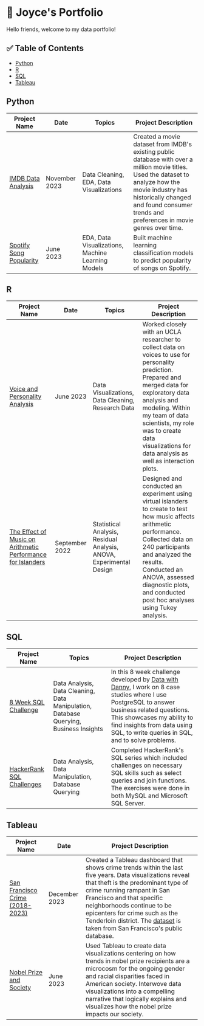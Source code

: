 # 📖 Joyce's Portfolio

Hello friends, welcome to my data portfolio! 

## ✅ Table of Contents
- [Python](#python)
- [R](#r)
- [SQL](#sql)
- [Tableau](#tableau)

## Python

|Project Name|Date|Topics|Project Description|
|------------|----|-------------------|------|
|[IMDB Data Analysis](https://github.com/joycemok/python/blob/main/IMDB%20Data%20Analysis.ipynb)|November 2023|Data Cleaning, EDA, Data Visualizations|Created a movie dataset from IMDB's existing public database with over a million movie titles. Used the dataset to analyze how the movie industry has historically changed and found consumer trends and preferences in movie genres over time.|
|[Spotify Song Popularity](https://github.com/joycemok/Spotify-Song-Popularity)|June 2023|EDA, Data Visualizations, Machine Learning Models| Built machine learning classification models to predict popularity of songs on Spotify. 

## R

|Project Name|Date|Topics|Project Description|
|------------|----|------|-------------------|
|[Voice and Personality Analysis](https://github.com/joycemok/Voice-Personality-Analysis)|June 2023|Data Visualizations, Data Cleaning, Research Data|Worked closely with an UCLA researcher to collect data on voices to use for personality prediction. Prepared and merged data for exploratory data analysis and modeling. Within my team of data scientists, my role was to create data visualizations for data analysis as well as interaction plots.|
|[The Effect of Music on Arithmetic Performance for Islanders](https://github.com/joycemok/Island-Project)|September 2022|Statistical Analysis, Residual Analysis, ANOVA, Experimental Design|Designed and conducted an experiment using virtual islanders to create to test how music affects arithmetic performance. Collected data on 240 participants and analyzed the results. Conducted an ANOVA, assessed diagnostic plots, and conducted post hoc analyses using Tukey analysis.|

## SQL

|Project Name|Topics|Project Description|
|------------|----|-------------------|
|[8 Week SQL Challenge](https://github.com/joycemok/8-Week-SQL-Challenge)|Data Analysis, Data Cleaning, Data Manipulation, Database Querying, Business Insights| In this 8 week challenge developed by [Data with Danny](https://8weeksqlchallenge.com/), I work on 8 case studies where I use PostgreSQL to answer business related questions. This showcases my ability to find insights from data using SQL, to write queries in SQL, and to solve problems.| 
|[HackerRank SQL Challenges](https://github.com/joycemok/SQL)|Data Analysis, Data Manipulation, Database Querying|Completed HackerRank's SQL series which included challenges on necessary SQL skills such as select queries and join functions. The exercises were done in both MySQL and Microsoft SQL Server.|

## Tableau

|Project Name|Date|Project Description|
|------------|----|-------------------|
|[San Francisco Crime (2018-2023)](https://public.tableau.com/views/SanFranciscoCrime2018-2023/SfCrimeDashboard?:language=en-US&:display_count=n&:origin=viz_share_link)|December 2023|Created a Tableau dashboard that shows crime trends within the last five years. Data visualizations reveal that theft is the predominant type of crime running rampant in San Francisco and that specific neighborhoods continue to be epicenters for crime such as the Tenderloin district. The [dataset](https://datasf.gitbook.io/datasf-dataset-explainers/sfpd-incident-report-2018-to-present) is taken from San Francisco's public database.|
|[Nobel Prize and Society](https://nobel.humspace.ucla.edu/)|June 2023|Used Tableau to create data visualizations centering on how trends in nobel prize recipients are a microcosm for the ongoing gender and racial disparities faced in American society. Interwove data visualizations into a compelling narrative that logically explains and visualizes how the nobel prize impacts our society.|


